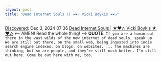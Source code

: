 ```yaml
---
layout: post
title: "Dead Internet Souls \| ★❤✰ Vicki Boykis ★❤✰"
---
```

[Discovered](http://rolandtanglao.com/2020/07/29/p1-blogthis-checkvist-list-links-to-blog/): Dec 3, 2024 07:36 [Dead Internet Souls | ★❤✰ Vicki Boykis ★❤✰](https://vickiboykis.com/2024/09/19/dead-internet-souls/) <-- AMEN! Read the whole thing! --> **QUOTE**: `If you are a human out there in the vast wilds of the new internet of dead souls, speak up. We are still out there, on the small web, being ingested into indie search engine indexes, on blogs, on websites. ... The machines are thinking, but so are people, and they’re still much better. I’m still out here. Come be out here with me, too.`
